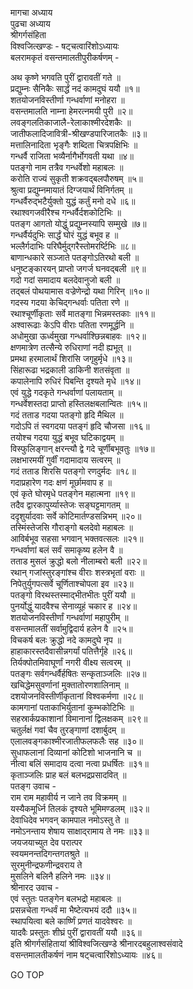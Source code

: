 मागचा अध्याय  
पुढचा अध्याय  
श्रीगर्गसंहिता  
विश्वजित्खण्डः - षट्चत्वारिंशोऽध्यायः  
बलरामकृतं वसन्तमालतीपुरीकर्षणम् -  
  
अथ कृष्णे भगवति पुरीं द्वारावतीं गते ॥  
प्रद्युम्नः सैनिकैः सार्द्धं नदं कामदुघं ययौ ॥१॥  
शतयोजनविस्तीर्णा गन्धर्वाणां मनोहरा ॥  
वसन्तमालति नाम्ना हेमरत्नमयी पुरी ॥२॥  
लवङ्गलतिकाजालै-रेलाकाश्मीरदेशकैः ॥  
जातीफलादिजावित्री-श्रीखण्डपारिजातकैः ॥३॥  
मत्तालिनादिता भृङ्गैः शब्दिता चित्रपक्षिभिः ॥  
गन्धर्वै राजिता भव्यैर्नागैर्भोगवती यथा ॥४॥  
पतङ्गो नाम तत्रैव गन्धर्वेशो महाबलः ॥  
करोति राज्यं सुकृती शक्रवद्‌बलपौरुषम् ॥५॥  
श्रुत्वा प्रद्युम्नमायातं दिग्जयार्थं विनिर्गतम् ॥  
गन्धर्वैरुद्‌भटैर्युक्तो युद्धं कर्तुं मनो दधे ॥६॥  
रथाश्वगजवीरैश्च गन्धर्वैर्दशकोटिभिः ॥  
पतङ्ग आगतो योद्धुं प्रद्युम्नस्यापि सम्मुखे ॥७॥  
गन्धर्वैर्यदुभिः सार्द्धं घोरं युद्धं बभूव ह ॥  
भल्लैर्गदाभिः परिघैर्मुद्‌गरैस्तोमरर्ष्टिभिः ॥८॥  
बाणान्धकारे सञ्जाते पतङ्गोऽतिरथो बली ॥  
धनुष्टङ्कारयन् प्राप्तो जगर्ज घनवद्‌बली ॥९॥  
गदो गदां समादाय बलदेवानुजो बली ॥  
तद्‌बलं पोथयामास वज्रेणेन्द्रो यथा गिरिन् ॥१०॥  
गदस्य गदया केचिद्‌गन्धर्वाः पतिता रणे ॥  
रथाश्चूर्णीकृताः सर्वे मातङ्गा भिन्नमस्तकाः ॥११॥  
अश्वारूढाः केऽपि वीराः पतिता रणमूर्द्धनि ॥  
अधोमुखा ऊर्ध्वमुखा गन्धर्वाश्छिन्नबाहवः ॥१२॥  
क्षणमात्रेण तत्सैन्ये रुधिराणां नदी ह्यभूत् ॥  
प्रमथा हरमालार्थं शिरांसि जगृहुर्मृधे ॥१३॥  
सिंहारूढा भद्रकाली डाकिनी शतसंवृता ॥  
कपालेनापि रुधिरं पिबन्ति दृश्यते मृधे ॥१४॥  
एवं युद्धे गदकृते गन्धर्वाणां पलायताम् ॥  
गन्धर्वेशस्तदा प्राप्तो हस्तिलक्षबलान्वितः ॥१५॥  
गदं तताड गदया पतङ्गो हृदि मैथिल ॥  
गदोऽपि तं स्वगदया पतङ्गं हृदि चौजसा ॥१६॥  
तयोश्च गदया युद्धं बभूव घटिकाद्वयम् ॥  
विस्फुलिङ्गान् क्षरन्त्यौ द्वे गदे चूर्णीबभूवतुः ॥१७॥  
लक्षभारमयीं गुर्वीं गदामादाय सत्वरम् ॥  
गदं तताड शिरसि पतङ्गो रणदुर्मदः ॥१८॥  
गदाप्रहारेण गदः क्षणं मूर्छामवाप ह ॥  
एवं कृते घोरमृधे पतङ्गेन महात्मना ॥१९॥  
तदैव द्वारकापुर्य्यास्तेजः सङ्घट्टमागतम् ॥  
ददृशुर्यादवाः सर्वे कोटिमार्तण्डसन्निभम् ॥२०॥  
तस्मिंस्तेजसि गौराङ्गो बलदेवो महाबलः ॥  
आविर्बभूव सहसा भगवान् भक्तवत्सलः ॥२१॥  
गन्धर्वाणां बलं सर्वं समाकृष्य हलेन वै ॥  
तताड मुसलं क्रुद्धो बलो नीलाम्बरो बली ॥२२॥  
रथान् गजांस्तुरङ्गांश्च वीराः शस्त्रभृतां वराः ॥  
निपेतुर्युगपत्सर्वे चूर्णिताश्चोपला इव ॥२३॥  
पतङ्गो विरथस्तस्माद्‌भीतभीतः पुरीं ययौ ॥  
पुनर्योद्धुं यादवैश्च सेनाव्यूहं चकार ह ॥२४॥  
शतयोजनविस्तीर्णां गन्धर्वाणां महापुरीम् ॥  
वसन्तमालतीं सर्वामुद्विदार्य हलेन वै ॥२५॥  
विचकर्ष बलः क्रुद्धो नदे कामदुघे नृप ॥  
हाहाकारस्तदैवासीन्नगर्यां पतित्तैर्गृहे ॥२६॥  
तिर्यक्पोतमिवाघूर्णां नगरी वीक्ष्य सत्वरम् ॥  
पतङ्गः सर्वगन्धर्वैर्हषितः सन्कृताञ्जलिः ॥२७॥  
खचिद्धेमसुवर्णानां मुक्तातोरणशालिनाम् ॥  
दशयोजनविस्तीर्णीकृतानां विश्वकर्मणा ॥२८॥  
कामगानां पताकाभिर्युतानां कुम्भकोटिभिः ॥  
सहस्रार्कप्रकाशानां विमानानां द्विलक्षकम् ॥२९॥  
चतुर्लक्षं गवां चैव तुरङ्गाणां दशार्बुदम् ॥  
एलालवङ्गकाश्मीरजातीफलफलैः सह ॥३०॥  
सुधाफलानां दिव्यानां कोटिशो भाजनानि च ॥  
नीत्वा बलिं समादाय दत्वा नत्वा प्रधर्षितः ॥३१॥  
कृताञ्जलिः प्राह बलं बलभद्रप्रसादवित् ॥  
पतङ्ग उवाच -  
राम राम महावीर्य न जाने तव विक्रमम् ॥  
यस्यैकमूर्ध्नि तिलकं दृश्यते भूमिमण्डलम् ॥३२॥  
देवाधिदेव भगवन् कामपाल नमोऽस्तु ते ॥  
नमोऽनन्ताय शेषाय साक्षाद्‌रामाय ते नमः ॥३३॥  
जयजयाच्युत देव परात्पर  
     स्वयमनन्तदिगन्तगतश्रुते ॥  
सुरमुनीन्द्रफणीन्द्रवराय ते  
     मुसलिने बलिनै हलिने नमः ॥३४॥  
श्रीनारद उवाच -  
एवं स्तुतः पतङ्गेन बलभद्रो महाबलः ॥  
प्रसन्नचेता गन्धर्वं मा भैष्टेत्यभयं ददौ ॥३५॥  
स्थापयित्वा बले कार्ष्णिं प्रणतं यादवेश्वरः ॥  
यादवैः प्रस्तुतः शीघ्रं पुरीं द्वारावतीं ययौ ॥३६॥  
इति श्रीगर्गसंहितायां श्रीविश्वजित्खण्डे श्रीनारदबहुलाश्वसंवादे  
वसन्तमालतीकर्षणं नाम षट्चत्वारिंशोऽध्यायः ॥४६॥  
  
GO TOP
